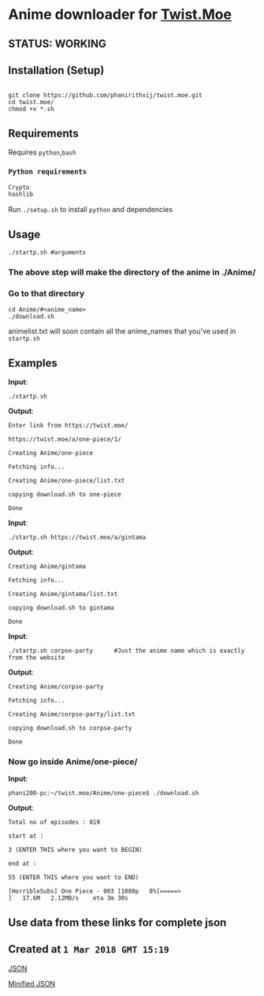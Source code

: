 # Anime downloader for [Twist.Moe](https://twist.moe)

## STATUS: WORKING

## Installation (Setup)

```shell

git clone https://github.com/phanirithvij/twist.moe.git
cd twist.moe/
chmod +x *.sh
```

## Requirements

Requires `python`,`bash`

### `Python requirements`

```python
Crypto
hashlib
```

Run `./setup.sh` to install `python` and dependencies

## Usage

```shell
./startp.sh #arguments
```

### The above step will make the directory of the anime in ./Anime/

### Go to that directory

```shell
cd Anime/#<anime_name>
./download.sh
```

animelist.txt will soon contain all the anime_names that you've used in `startp.sh`

## Examples

**Input**:

```shell
./startp.sh
```

**Output**:

```shell
Enter link from https://twist.moe/

https://twist.moe/a/one-piece/1/

Creating Anime/one-piece

Fetching info...

Creating Anime/one-piece/list.txt

copying download.sh to one-piece

Done
```

**Input**:

```shell
./startp.sh https://twist.moe/a/gintama
```

**Output**:

```shell
Creating Anime/gintama

Fetching info...

Creating Anime/gintama/list.txt

copying download.sh to gintama

Done
```

**Input**:

```shell
./startp.sh corpse-party      #Just the anime name which is exactly from the website
```

**Output**:

```shell
Creating Anime/corpse-party

Fetching info...

Creating Anime/corpse-party/list.txt

copying download.sh to corpse-party

Done

```

### Now go inside Anime/one-piece/

**Input**:

```shell
phani200-pc:~/twist.moe/Anime/one-piece$ ./download.sh

```

**Output**:

```shell
Total no of episodes : 819

start at :

3 (ENTER THIS where you want to BEGIN)

end at :

55 (ENTER THIS where you want to END)

[HorribleSubs] One Piece - 003 [1080p   8%[=====>                                       ]   17.6M   2.12MB/s    eta 3m 30s
```

## Use data from these links for complete json

## Created at `1 Mar 2018 GMT 15:19`

[JSON](https://raw.githubusercontent.com/phanirithvij/Myanimewebsite/master/twistlinks.json)

[Minified JSON](https://raw.githubusercontent.com/phanirithvij/Myanimewebsite/master/twistlinks.min.json)